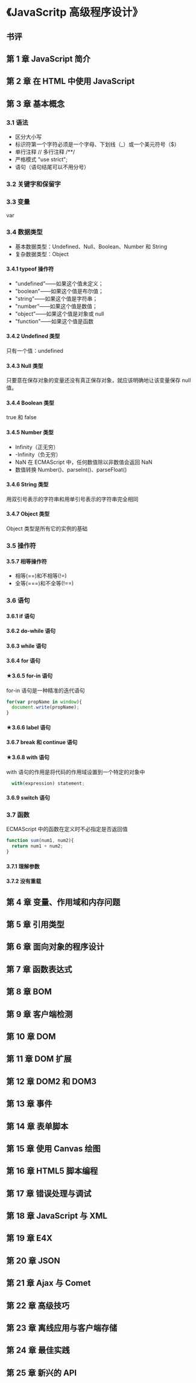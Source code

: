 # 《JavaScritp 高级程序设计》

## 书评

## 第 1 章 JavaScript 简介

## 第 2 章 在 HTML 中使用 JavaScript

## 第 3 章 基本概念

### 3.1 语法

- 区分大小写
- 标识符第一个字符必须是一个字母、下划线（_）或一个美元符号（$）
- 单行注释 // 多行注释 /**/
- 严格模式 "use strict";
- 语句（语句结尾可以不用分号）


### 3.2 关键字和保留字

### 3.3 变量

var

### 3.4 数据类型

- 基本数据类型：Undefined、Null、Boolean、Number 和 String
- 复杂数据类型：Object

#### 3.4.1 typeof 操作符

- "undefined"——如果这个值未定义；
- "boolean"——如果这个值是布尔值；
- "string"——如果这个值是字符串；
- "number"——如果这个值是数值；
- "object"——如果这个值是对象或 null
- "function"——如果这个值是函数


#### 3.4.2 Undefined 类型

只有一个值：undefined

#### 3.4.3 Null 类型

只要意在保存对象的变量还没有真正保存对象，就应该明确地让该变量保存 null 值。

#### 3.4.4 Boolean 类型

true 和 false

#### 3.4.5 Number 类型

- Infinity（正无穷）
- -Infinity（负无穷）
- NaN 在 ECMAScript 中，任何数值除以非数值会返回 NaN
- 数值转换 Number()、parseInt()、parseFloat()

#### 3.4.6 String 类型

用双引号表示的字符串和用单引号表示的字符串完全相同

#### 3.4.7 Object 类型

Object 类型是所有它的实例的基础


### 3.5 操作符

#### 3.5.7 相等操作符

- 相等(==)和不相等(!=)
- 全等(===)和不全等(!==)

### 3.6 语句

#### 3.6.1 if 语句
#### 3.6.2 do-while 语句
#### 3.6.3 while 语句
#### 3.6.4 for 语句
#### ★3.6.5 for-in 语句
for-in 语句是一种精准的迭代语句
```js
for(var propName in window){
  document.write(propName);
}
```
#### ★3.6.6 label 语句
#### 3.6.7 break 和 continue 语句
#### ★3.6.8 with 语句
with 语句的作用是将代码的作用域设置到一个特定的对象中
```js
  with(expression) statement;
```
#### 3.6.9 switch 语句 

### 3.7 函数

ECMAScript 中的函数在定义时不必指定是否返回值
```js
function sum(num1, num2){
  return num1 + num2;
}
```
#### 3.7.1 理解参数
#### 3.7.2 没有重载

## 第 4 章 变量、作用域和内存问题

## 第 5 章 引用类型

## 第 6 章 面向对象的程序设计

## 第 7 章 函数表达式

## 第 8 章 BOM

## 第 9 章 客户端检测

## 第 10 章 DOM

## 第 11 章 DOM 扩展

## 第 12 章 DOM2 和 DOM3

## 第 13 章 事件

## 第 14 章 表单脚本

## 第 15 章 使用 Canvas 绘图

## 第 16 章 HTML5 脚本编程

## 第 17 章 错误处理与调试

## 第 18 章 JavaScript 与 XML 

## 第 19 章 E4X

## 第 20 章 JSON

## 第 21 章 Ajax 与 Comet

## 第 22 章 高级技巧

## 第 23 章 离线应用与客户端存储

## 第 24 章 最佳实践

## 第 25 章 新兴的 API
